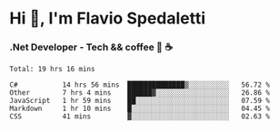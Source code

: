 # Hi 👋, I'm Flavio Spedaletti
### .Net Developer - Tech && coffee 🤖 ☕

<!--START_SECTION:waka-->
```text
Total: 19 hrs 16 mins

C#           14 hrs 56 mins  ██████████████▒░░░░░░░░░░   56.72 % 
Other        7 hrs 4 mins    ██████▓░░░░░░░░░░░░░░░░░░   26.86 % 
JavaScript   1 hr 59 mins    ██░░░░░░░░░░░░░░░░░░░░░░░   07.59 % 
Markdown     1 hr 10 mins    █░░░░░░░░░░░░░░░░░░░░░░░░   04.45 % 
CSS          41 mins         ▓░░░░░░░░░░░░░░░░░░░░░░░░   02.63 % 
```
<!--END_SECTION:waka-->

<!--
[![Top Langs](https://github-readme-stats.vercel.app/api/top-langs/?username=flaviospedaletti&layout=compact&theme=radical)](https://github.com/anuraghazra/github-readme-stats)
-->

<!--
**FlavioSpedaletti/FlavioSpedaletti** is a ✨ _special_ ✨ repository because its `README.md` (this file) appears on your GitHub profile.

Here are some ideas to get you started:

- 🔭 I’m currently working on ...
- 🌱 I’m currently learning ...
- 👯 I’m looking to collaborate on ...
- 🤔 I’m looking for help with ...
- 💬 Ask me about ...
- 📫 How to reach me: ...
- 😄 Pronouns: ...
- ⚡ Fun fact: ...
-->
